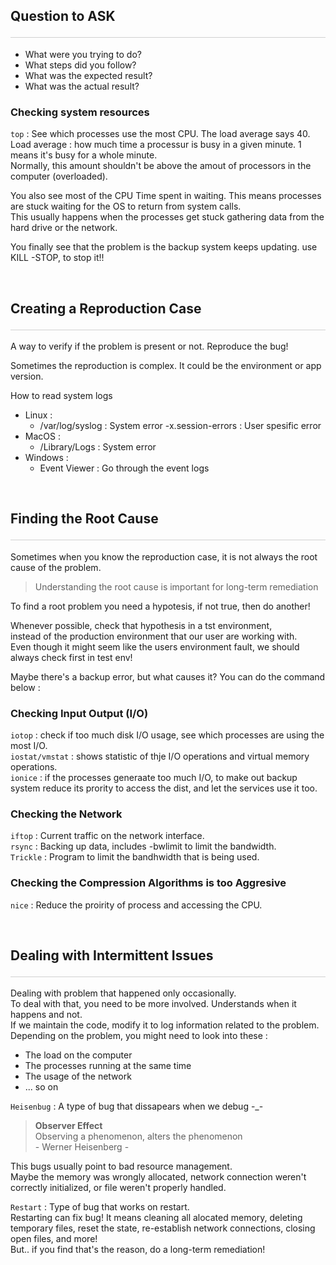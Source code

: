 <style>hr{opacity: 20%; height: 1px!important; margin-bottom:0px!important</style>

## Question to ASK  <hr/>
- What were you trying to do?
- What steps did you follow?
- What was the expected result?
- What was the actual result?

### Checking system resources
`top` : See which processes use the most CPU. The load average says 40. <br>
Load average : how much time a processur is busy in a given minute. 1 means it's busy for a whole minute.<br>
Normally, this amount shouldn't be above the amout of processors in the computer (overloaded).<br>


You also see most of the CPU Time spent in waiting. This means processes are stuck waiting for the OS to return from system calls.<br>
This usually happens when the processes get stuck gathering data from the hard drive or the network.

You finally see that the problem is the backup system keeps updating. use KILL -STOP, to stop it!!

<br>

## Creating a Reproduction Case  <hr/>
A way to verify if the problem is present or not. Reproduce the bug!


Sometimes the reproduction is complex. 
It could be the environment or app version.

How to read system logs
- Linux : 
    - /var/log/syslog : System error
    -x.session-errors : User spesific error 
- MacOS : 
    - /Library/Logs : System error
- Windows :
    - Event Viewer : Go through the event logs

<br>

## Finding the Root Cause  <hr/>
Sometimes when you know the reproduction case, it is not always the root cause of the problem.
> Understanding the root cause is important for long-term remediation

To find a root problem you need a hypotesis, if not true, then do another!

Whenever possible, check that hypothesis in a tst environment, 
<br>instead of the production environment that our user are working with.<br>
Even though it might seem like the users environment fault, we should always check first in test env!

Maybe there's a backup error, but what causes it? You can do the command below :

### Checking Input Output (I/O)
`iotop` : check if too much disk I/O usage, see which processes are using the most I/O.<br>
`iostat/vmstat` : shows statistic of thje I/O operations and virtual memory operations.<br>
`ionice` : if the processes generaate too much I/O, to make out backup system reduce its prority to access the dist, and let the services use it too.

### Checking the Network
`iftop` : Current traffic on the network interface. <br>
`rsync` : Backing up data, includes -bwlimit to limit the bandwidth.<br>
`Trickle` : Program to limit the bandhwidth that is being used.

### Checking the Compression Algorithms is too Aggresive
`nice` : Reduce the proirity of process and accessing the CPU.

<br>

## Dealing with Intermittent Issues  <hr/>
Dealing with problem that happened only occasionally.<br>
To deal with that, you need to be more involved. Understands when it happens and not.<br>
If we maintain the code, modify it to log information related to the problem.<br>
Depending on the problem, you might need to look into these :
- The load on the computer
- The processes running at the same time
- The usage of the network
- ... so on

`Heisenbug` : A type of bug that dissapears when we debug -_-
> __Observer Effect__ <br>
> Observing a phenomenon, alters the phenomenon<br>
> \- Werner Heisenberg \-

This bugs usually point to bad resource management. <br>
Maybe the memory was wrongly allocated, network connection weren't correctly initialized, or file weren't properly handled.

`Restart` : Type of bug that works on restart.<br>
Restarting can fix bug! It means cleaning all alocated memory, deleting temporary files, reset the state, re-establish network connections, closing open files, and more!<br>
But.. if you find that's the reason, do a long-term remediation!<br>

<br>


